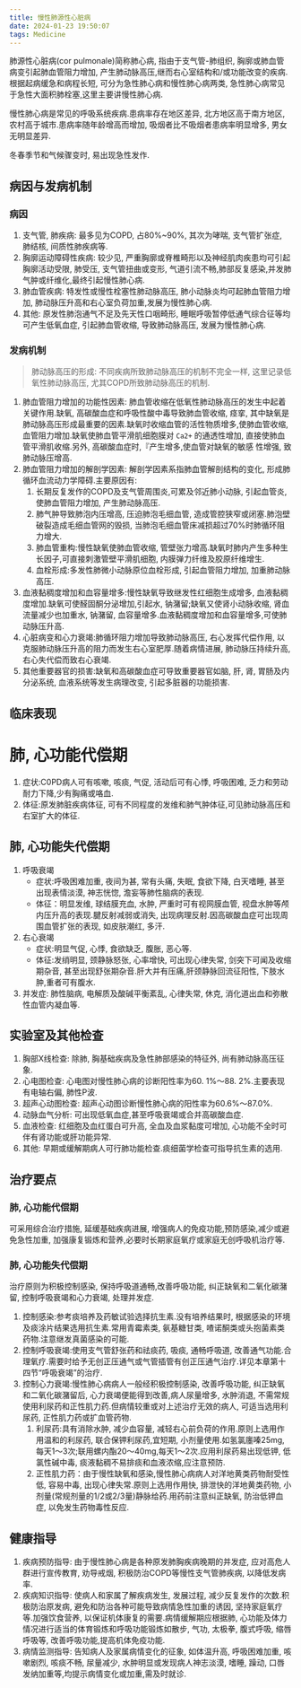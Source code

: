 ```yaml
---
title: 慢性肺源性心脏病
date: 2024-01-23 19:50:07
tags: Medicine
---
```


肺源性心脏病(cor pulmonale)简称肺心病, 指由于支气管-肺组织, 胸廓或肺血管病变引起肺血管阻力增加, 产生肺动脉高压,继而右心室结构和/或功能改变的疾病.
根据起病缓急和病程长短, 可分为急性肺心病和慢性肺心病两类, 急性肺心病常见于急性大面积肺栓塞,这里主要讲慢性肺心病.

慢性肺心病是常见的呼吸系统疾病.患病率存在地区差异, 北方地区高于南方地区,农村高于城市.患病率随年龄增高而增加, 吸烟者比不吸烟者患病率明显增多, 男女无明显差异.

冬春季节和气候骤变时, 易出现急性发作.


## 病因与发病机制

### 病因

1. 支气管, 肺疾病: 最多见为COPD, 占80%~90%, 其次为哮喘, 支气管扩张症, 肺结核, 间质性肺疾病等.
2. 胸廓运动障碍性疾病: 较少见, 严重胸廓或脊椎畸形以及神经肌肉疾患均可引起胸廓活动受限, 肺受压, 支气管扭曲或变形, 气道引流不畅,肺部反复感染,并发肺气肿或纤维化,最终引起慢性肺心病.
3. 肺血管疾病: 特发性或慢性栓塞性肺动脉高压, 肺小动脉炎均可起肺血管阻力增加, 肺动脉压升高和右心室负荷加重,发展为慢性肺心病.
4. 其他: 原发性肺泡通气不足及先天性口咽畸形, 睡眠呼吸暂停低通气综合征等均可产生低氧血症, 引起肺血管收缩, 导致肺动脉高压, 发展为慢性肺心病.

### 发病机制

> 肺动脉高压的形成: 不同疾病所致肺动脉高压的机制不完全一样, 这里记录低氧性肺动脉高压, 尤其COPD所致肺动脉高压的机制.

1. 肺血管阻力增加的功能性因素: 肺血管收缩在低氧性肺动脉高压的发生中起着关键作用.缺氧, 高碳酸血症和呼吸性酸中毒导致肺血管收缩, 痉挛, 其中缺氧是肺动脉高压形成最重要的因素.缺氧时收缩血管的活性物质增多,使肺血管收缩, 血管阻力增加.缺氧使肺血管平滑肌细胞膜对 `Ca2+` 的通透性增加, 直接使肺血管平滑肌收缩.另外, 高碳酸血症时,『产生增多,使血管对缺氧的敏感
性增强, 致肺动脉压增高.
2. 肺血管阻力增加的解剖学因素: 解剖学因素系指肺血管解剖结构的变化, 形成肺循环血流动力学障碍.主要原因有:
   1. 长期反复发作的COPD及支气管周围炎,可累及邻近肺小动脉, 引起血管炎, 使肺血管阻力增加, 产生肺动脉高压.
   2. 肺气肿导致肺泡内压增高, 压迫肺泡毛细血管, 造成管腔狭窄或闭塞.肺泡壁破裂造成毛细血管网的毁损, 当肺泡毛细血管床减损超过70%时肺循环阻力增大.
   3. 肺血管重构:慢性缺氧使肺血管收缩, 管壁张力增高.缺氧时肺内产生多种生长因子,可直接刺激管壁平滑肌细胞, 内膜弹力纤维及胶原纤维增生.
   4. 血栓形成:多发性肺微小动脉原位血栓形成, 引起血管阻力增加, 加重肺动脉高压.
3. 血液黏稠度增加和血容量增多:慢性缺氧导致继发性红细胞生成增多, 血液黏稠度增加.缺氧可使醛固酮分泌增加,引起水, 钠潴留;缺氧又使肾小动脉收缩, 肾血流量减少也加重水, 钠潴留, 血容量增多.血液黏稠度增加和血容量增多,可使肺动脉压升高.
4. 心脏病变和心力衰竭:肺循环阻力增加导致肺动脉高压, 右心发挥代偿作用, 以克服肺动脉压升高的阻力而发生右心室肥厚.随着病情进展, 肺动脉压持续升高, 右心失代偿而致右心衰竭.
5. 其他重要器官的损害:缺氧和高碳酸血症可导致重要器官如脑, 肝, 肾, 胃肠及内分泌系统, 血液系统等发生病理改变, 引起多脏器的功能损害.

## 临床表现

#  肺, 心功能代偿期
1. 症状:C0PD病人可有咳嗽, 咳痰, 气促, 活动后可有心悸, 呼吸困难, 乏力和劳动耐力下降,少有胸痛或咯血.
2. 体征:原发肺脏疾病体征, 可有不同程度的发维和肺气肿体征,可见肺动脉高压和右室扩大的体征.

## 肺, 心功能失代偿期
1. 呼吸衰竭
   - 症状:呼吸困难加重, 夜间为甚, 常有头痛, 失眠, 食欲下降, 白天嗜睡, 甚至出现表情淡漠, 神志恍惚, 澹妄等肺性脑病的表现.
   - 体征：明显发维, 球结膜充血, 水肿, 严重时可有视网膜血管, 视盘水肿等颅内压升高的表现.腱反射减弱或消失, 出现病理反射.因高碳酸血症可出现周围血管扩张的表现, 如皮肤潮红, 多汗.
2. 右心衰竭
    - 症状:明显气促, 心悸, 食欲缺乏, 腹胀, 恶心等.
    - 体征:发绡明显, 颈静脉怒张, 心率增快, 可出现心律失常, 剑突下可闻及收缩期杂音, 甚至出现舒张期杂音.肝大并有压痛,肝颈静脉回流征阳性, 下肢水肿,重者可有腹水.
3. 并发症: 肺性脑病, 电解质及酸碱平衡紊乱, 心律失常, 休克, 消化道出血和弥散性血管内凝血等.

## 实验室及其他检查

1. 胸部X线检查: 除肺, 胸基础疾病及急性肺部感染的特征外, 尚有肺动脉高压征象.
2. 心电图检查: 心电图对慢性肺心病的诊断阳性率为60. 1%〜88. 2%.主要表现有电轴右偏, 
肺性P波.
3. 超声心动图检查: 超声心动图诊断慢性肺心病的阳性率为60.6%〜87.0%.
4. 动脉血气分析: 可出现低氧血症,甚至呼吸衰竭或合并高碳酸血症.
5. 血液检查: 红细胞及血红蛋白可升高, 全血及血浆黏度可增加, 心功能不全时可伴有肾功能或肝功能异常.
6. 其他: 早期或缓解期病人可行肺功能检查.痰细菌学检查可指导抗生素的选用.

## 治疗要点

### 肺, 心功能代偿期

可采用综合治疗措施, 延缓基础疾病进展, 增强病人的免疫功能,预防感染,减少或避免急性加重, 加强康复锻炼和营养,必要时长期家庭氧疗或家庭无创呼吸机治疗等.

### 肺, 心功能失代偿期

治疗原则为积极控制感染, 保持呼吸道通畅,改善呼吸功能, 纠正缺氧和二氧化碳潴留, 控制呼吸衰竭和心力衰竭, 处理并发症.

1. 控制感染:参考痰培养及药敏试验选择抗生素.没有培养结果时, 根据感染的环境及痰涂片结果选用抗生素.常用青霉素类, 氨基糖甘类, 喳诺酮类或头抱菌素类药物.注意继发真菌感染的可能.
2. 控制呼吸衰竭:使用支气管舒张药和祛痰药, 吸痰, 通畅呼吸道, 改善通气功能.合理氧疗.需要时给予无创正压通气或气管插管有创正压通气治疗.详见本章第十四节“呼吸衰竭”的治疗.
3. 控制心力衰竭:慢性肺心病病人一般经积极控制感染, 改善呼吸功能, 纠正缺氧和二氧化碳潴留后, 心力衰竭便能得到改善,病人尿量增多, 水肿消退, 不需常规使用利尿药和正性肌力药.但病情较重或对上述治疗无效的病人, 可适当选用利尿药, 正性肌力药或扩血管药物.
   1. 利尿药:具有消除水肿, 减少血容量, 减轻右心前负荷的作用.原则上选用作用温和的利尿药, 联合保钾利尿药,宜短期, 小剂量使用.如氢氯廛嗪25mg,每天1〜3次;联用螺内酯20〜40mg,每天1〜2次.应用利尿药易出现低钾, 低氯性碱中毒, 痰液黏稠不易排痰和血液浓缩,应注意预防.
   2. 正性肌力药：由于慢性缺氧和感染,慢性肺心病病人对洋地黄类药物耐受性低, 容易中毒, 出现心律失常.原则上选用作用快, 排泄快的洋地黄类药物, 小剂量(常规剂量的1/2或2/3量)静脉给药.用药前注意纠正缺氧, 防治低钾血症, 以免发生药物毒性反应.

## 健康指导
1. 疾病预防指导: 由于慢性肺心病是各种原发肺胸疾病晚期的并发症, 应对高危人群进行宣传教育, 劝导戒烟, 积极防治COPD等慢性支气管肺疾病, 以降低发病率.
2. 疾病知识指导: 使病人和家属了解疾病发生, 发展过程, 减少反复发作的次数.积极防治原发病, 避免和防治各种可能导致病情急性加重的诱因, 坚持家庭氧疗等.加强饮食营养, 以保证机体康复的需要.病情缓解期应根据肺, 心功能及体力情况进行适当的体育锻炼和呼吸功能锻炼如散步, 气功, 太极拳, 腹式呼吸, 缩唇呼吸等, 改善呼吸功能,提高机体免疫功能.
3. 病情监测指导: 告知病人及家属病情变化的征象, 如体温升高, 呼吸困难加重, 咳嗽剧烈, 咳痰不畅, 尿量减少, 水肿明显或发现病人神志淡漠, 嗜睡, 躁动, 口唇发纳加重等,均提示病情变化或加重,需及时就诊.